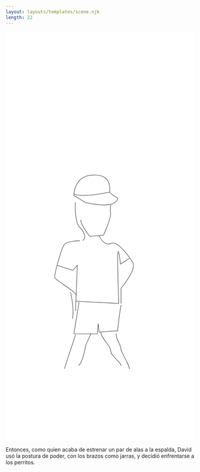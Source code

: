 ```yaml
---
layout: layouts/templates/scene.njk
length: 22
---
```

<svg class="grow-0 h-full" xmlns="http://www.w3.org/2000/svg" xml:space="preserve" stroke-miterlimit="10" viewBox="0 0 390 844">
<g class="outer">
</g>
<g class="inner">
<path fill="#fff" d="M0 0h390v844H0V0Z"/><path fill="#4b4b4b" d="M238.531 563.156a.482.482 0 0 0-.562.406c-2.997 17.014-5.194 34.108-7.031 51.282a.538.538 0 0 0 .468.594.538.538 0 0 0 .594-.469c1.827-17.151 3.949-34.259 6.938-51.25a.483.483 0 0 0-.407-.563ZM228.594 622.062c-.277-.019-.544.161-.563.438-.533 7.775 4.044 15.086 6.969 22 .923 2.182 1.78 4.414 2.344 6.719.21.858.395 1.685.5 2.562.084.708.067 1.428.218 2.125.42 1.936 1.341 3.787 2.188 5.563 3.322 6.965 7.195 13.649 10.5 20.625 1.901 4.013 3.875 8.166 4.531 12.594.043.29.304.511.594.468a.569.569 0 0 0 .469-.625c-.675-4.533-2.677-8.797-4.625-12.906-3.308-6.977-7.2-13.662-10.531-20.625-.815-1.703-1.717-3.456-2.126-5.312-.144-.66-.138-1.368-.218-2.032a22.256 22.256 0 0 0-.5-2.687c-.58-2.358-1.46-4.644-2.406-6.875-1.572-3.705-3.427-7.274-4.876-11.032-1.293-3.356-2.249-6.848-2-10.468a.5.5 0 0 0-.468-.532ZM196.562 618a.5.5 0 0 0-.468.531c.505 6.16 3.965 11.548 7.406 16.5 1.821 2.621 3.721 5.175 5.562 7.781.804 1.138 1.678 2.251 2.407 3.438 1.03 1.676 1.963 3.447 2.937 5.156.316.555.692 1.067.938 1.656.215.516.296 1.085.437 1.626.439 1.682.922 3.368 1.313 5.062.124.539.165 1.06.344 1.594.861 2.573 2.673 4.837 4.374 6.906 3.823 4.649 8.238 8.75 12.157 13.312 1.413 1.647 3.902 4.285 3.937 6.626a.56.56 0 0 0 .563.531c.293-.006.505-.27.5-.563-.061-2.688-2.576-5.37-4.219-7.281-3.915-4.556-8.334-8.673-12.156-13.313-1.518-1.842-3.064-3.799-3.969-6.031-.274-.675-.339-1.334-.5-2.031-.394-1.704-.895-3.372-1.344-5.062-.155-.586-.235-1.223-.469-1.782-.516-1.236-1.336-2.305-2-3.468-.656-1.151-1.273-2.342-1.968-3.469-.743-1.204-1.651-2.345-2.469-3.5-2.443-3.449-4.974-6.833-7.281-10.375-2.656-4.077-5.097-8.473-5.5-13.406a.476.476 0 0 0-.532-.438Z"/><path fill="none" stroke="#4b4b4b" stroke-linecap="butt" d="M217.614 357.364s-2.084 5.476-.71 16.521c1.374 11.044-14.701 45.772-14.701 45.772L173.723 422s-19.356-24.743-18.372-34.036"/><path fill="none" stroke="#4b4b4b" stroke-linecap="butt" d="M143.787 352.154s-1.566 40.094 8.818 50.665c10.384 10.571 14.707 22.28 6.607 27.864"/><g fill="none" stroke="#4b4b4b" stroke-linecap="butt"><path d="m165.463 352.64-24.518-14.967s0-39.452 37.002-41.829c17.023-1.094 39.891 1.556 37.143 34.667-.208 2.502 16.375 12.693 16.375 12.693s1.652 24.082-66.002 9.436Z"/><path d="M140.945 334.413s12.267 9.283 74.004-3.481"/></g><path fill="none" stroke="#4b4b4b" stroke-linecap="butt" d="m151.727 557.39-10.782 65.159 48.543.232 1.845-21.179 1.842 17.499 39.603-2.763M153.576 431.216s-29.271-.392-34.081 10.131c-4.81 10.524-20.798 60.409-17.499 66.313 3.299 5.903 42.989 27.914 44.212 35.919"/><path fill="none" stroke="#4b4b4b" stroke-linecap="butt" d="m144.366 575.814 3.68-93.943-9.206 10.132-32.235-10.132M193.175 421.085s10.139 22.043 23.95 15.657c13.811-6.385 34.861 22.673 45.129 37.761 10.268 15.089-23.798 54.34-23.798 54.34v31.314"/><path fill="none" stroke="#4b4b4b" stroke-linecap="butt" d="m255.804 467.135-18.424 11.97s-4.6-40.522-5.519-20.259c-.919 20.263 1.842 101.311 1.842 101.311l-88.42-4.605M144.362 624.627l-23.021 69.996M176.597 621.864l-11.052 23.946s-5.026 33.563-14.736 42.366M134.231 537.132s8.149 36.264 3.688 54.339"/>>
</g>
</svg>

Entonces, como quien acaba de estrenar un par de alas a la espalda, David usó la postura de poder, con los brazos como jarras, y decidió enfrentarse a los perritos.